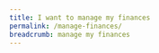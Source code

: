 ```yaml
---
title: I want to manage my finances
permalink: /manage-finances/
breadcrumb: manage my finances
---
```


